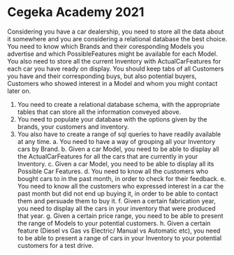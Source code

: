 # Cegeka Academy 2021

Considering you have a car dealership, you need to store all the data about it somewhere
 and you are considering a relational database the best choice. You need to know which Brands
 and their coresponding Models you advertise and which PossibleFeatures might be available
 for each Model. You also need to store all the current Inventory with ActualCarFeatures for
 each car you have ready on display. You should keep tabs of all Customers you have and their
 corresponding buys, but also potential buyers, Customers who showed interest in a Model
 and whom you might contact later on.

1. You need to create a relational database schema, with the appropriate tables that can
store all the information conveyed above.
2. You need to populate your database with the options given by the brands, your
customers and inventory.
3. You also have to create a range of sql queries to have readily available at any time.
a. You need to have a way of grouping all your Inventory cars by Brand.
b. Given a car Model, you need to be able to display all the ActualCarFeatures for
all the cars that are currently in your Inventory.
c. Given a car Model, you need to be able to display all its Possible Car Features.
d. You need to know all the customers who bought cars to in the past month, in
order to check for their feedback.
e. You need to know all the customers who expressed interest in a car the past
month but did not end up buying it, in order to be able to contact them and
persuade them to buy it.
f. Given a certain fabrication year, you need to display all the cars in your
inventory that were produced that year.
g. Given a certain price range, you need to be able to present the range of Models
to your potential customers.
h. Given a certain feature (Diesel vs Gas vs Electric/ Manual vs Automatic etc), you
need to be able to present a range of cars in your Inventory to your potential
customers for a test drive.